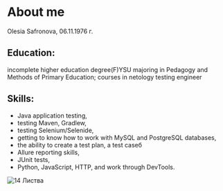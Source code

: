 # About me
Olesia Safronova, 06.11.1976 г.
## Education: 
incomplete higher education degree(F)YSU majoring in Pedagogy and Methods of Primary Education;
courses in netology testing engineer

## Skills:
- Java application testing,
- testing Maven, Gradlew,
- testing Selenium/Selenide,
- getting to know how to work with MySQL and PostgreSQL databases,
- the ability to create a test plan, a test caseб
- Allure reporting skills,
- JUnit tests,
- Python, JavaScript, HTTP, and work through DevTools.

![14  Листва](https://github.com/LessiaSa/Portfolio/assets/160625034/f61f692c-7cc9-41a8-b8af-a92b96f3d85d)
